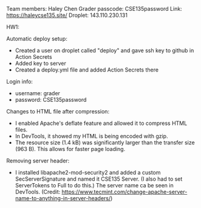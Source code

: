 Team members: Haley Chen
Grader passcode: CSE135password 
Link: https://haleycse135.site/
Droplet: 143.110.230.131

HW1:


Automatic deploy setup: 
- Created a user on droplet called "deploy" and gave ssh key to github in Action Secrets
- Added key to server 
- Created a deploy.yml file and added Action Secrets there

Login info: 
- username: grader
- password: CSE135password

Changes to HTML file after compression:
- I enabled Apache's deflate feature and allowed it to compress HTML files.
- In DevTools, it showed my HTML is being encoded with gzip. 
- The resource size (1.4 kB) was significantly larger than the transfer size (963 B). This allows for faster page loading. 

Removing server header:
- I installed libapache2-mod-security2 and added a custom SecServerSignature and named it CSE135 Server. (I also had to set ServerTokens to Full to do this.) The server name ca be seen in DevTools. 
(Credit: https://www.tecmint.com/change-apache-server-name-to-anything-in-server-headers/)